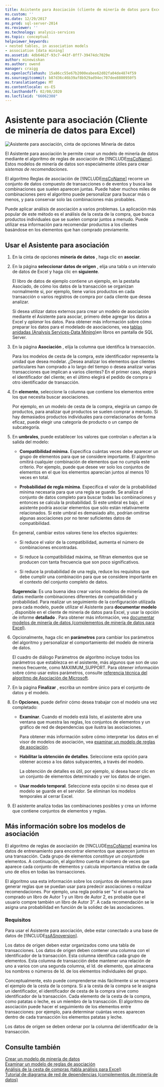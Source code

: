 ```yaml
---
title: Asistente para Asociación (cliente de minería de datos para Excel) | Microsoft Docs
ms.custom: ''
ms.date: 12/29/2017
ms.prod: sql-server-2014
ms.reviewer: ''
ms.technology: analysis-services
ms.topic: conceptual
helpviewer_keywords:
- nested tables, in association models
- association [data mining]
ms.assetid: 4db6462f-93c7-443f-8ff7-39474dc7029e
author: minewiskan
ms.author: owend
manager: craigg
ms.openlocfilehash: 15a86cc55e67b2000eabee62d02fa04de4874f59
ms.sourcegitcommit: b87d36c46b39af8b929ad94ec707dee8800950f5
ms.translationtype: MT
ms.contentlocale: es-ES
ms.lasthandoff: 02/08/2020
ms.locfileid: "66062308"
---
```

# <a name="associate-wizard-data-mining-client-for-excel"></a>Asistente para asociación (Cliente de minería de datos para Excel)
  ![Asistente para asociación, cinta de opciones Minería de datos](media/dmc-associate.gif "Asistente para asociación, cinta de opciones Minería de datos")  
  
 El Asistente para asociación le permite crear un modelo de minería de datos mediante el algoritmo de reglas de asociación de [!INCLUDE[msCoName](../includes/msconame-md.md)]. Estos modelos de minería de datos son especialmente útiles para crear *sistemas de recomendaciones*.  
  
 El algoritmo Reglas de asociación de [!INCLUDE[msCoName](../includes/msconame-md.md)] recorre un conjunto de datos compuesto de transacciones o de eventos y busca las combinaciones que suelen aparecen juntas. Puede haber muchos miles de combinaciones pero el algoritmo puede personalizar para buscar más o menos, y para conservar solo las combinaciones más probables.  
  
 Puede aplicar análisis de asociación a varios problemas. La aplicación más popular de este método es el análisis de la cesta de la compra, que busca productos individuales que se suelen comprar juntos a menudo. Puede utilizar esa información para recomendar productos a los clientes basándose en los elementos que han comprado previamente.  
  
## <a name="using-the-associate-wizard"></a>Usar el Asistente para asociación  
  
1.  En la cinta de opciones **minería de datos** , haga clic en **asociar**.  
  
2.  En la página **seleccionar datos de origen** , elija una tabla o un intervalo de datos de Excel y haga clic en **siguiente**.  
  
     El libro de datos de ejemplo contiene un ejemplo, en la pestaña Asociado, de cómo los datos de la transacción se organizan normalmente si, por ejemplo, tiene varios productos en cada transacción o varios registros de compra por cada cliente que desea analizar.  
  
     Si desea utilizar datos externos para crear un modelo de asociación mediante el Asistente para asociar, primero debe agregar los datos a Excel y *aplanar* los datos. Para obtener más información sobre cómo preparar los datos para el modelado de asociaciones, vea [tablas anidadas &#40;Analysis Services-Data Mining&#41;](data-mining/nested-tables-analysis-services-data-mining.md)en libros en pantalla de SQL Server.  
  
3.  En la página **Asociación** , elija la columna que identifica la transacción.  
  
     Para los modelos de cesta de la compra, este identificador representa la unidad que desea modelar. ¿Desea analizar los elementos que clientes particulares han comprado a lo largo del tiempo o desea analizar varias transacciones que implican a varios clientes? En el primer caso, elegirá el identificador del cliente; en el último elegirá el pedido de compra u otro identificador de transacción.  
  
4.  En **elemento**, seleccione la columna que contiene los elementos entre los que necesita buscar asociaciones.  
  
     Por ejemplo, en un modelo de cesta de la compra, elegiría un campo de productos, para analizar qué productos se suelen comprar a menudo. Si hay demasiados productos individuales para correlacionarlos de forma eficaz, puede elegir una categoría de producto o un campo de subcategoría.  
  
5.  En **umbrales**, puede establecer los valores que controlan o afectan a la salida del modelo:  
  
    -   **Compatibilidad mínima.** Especifica cuántas veces debe aparecer un grupo de elementos para que se considere importante. El algoritmo omitirá cualquier combinación de elementos que no cumpla este criterio. Por ejemplo, puede que desee ver solo los conjuntos de elementos en el que los elementos aparecían juntos al menos 10 veces en total.  
  
    -   **Probabilidad de regla mínima**. Especifica el valor de la probabilidad mínima necesaria para que una regla se guarde. Se analiza el conjunto de datos completo para buscar todas las combinaciones y entonces se calcula la probabilidad. Si este umbral es bajo, el asistente podría asociar elementos que sólo están relativamente relacionados. Si este umbral es demasiado alto, podrían omitirse algunas asociaciones por no tener suficientes datos de compatibilidad.  
  
     En general, cambiar estos valores tiene los efectos siguientes:  
  
    -   Si reduce el valor de la compatibilidad, aumenta el número de combinaciones encontradas.  
  
    -   Si reduce la compatibilidad máxima, se filtran elementos que se producen con tanta frecuencia que son poco significativos.  
  
    -   Si reduce la probabilidad de una regla, reduce los requisitos que debe cumplir una combinación para que se considere importante en el contexto del conjunto completo de datos.  
  
     **Sugerencia:** Es una buena idea crear varios modelos de minería de datos mediante combinaciones diferentes de compatibilidad y probabilidad. Para realizar un seguimiento de la configuración utilizada para cada modelo, puede utilizar el Asistente para **documentar modelo** , disponible en el cliente de minería de datos para Excel, y usar la opción de informe **detallado** . Para obtener más información, vea [documentar modelos de minería de datos &#40;complementos de minería de datos para Excel&#41;](documenting-mining-models-data-mining-add-ins-for-excel.md).  
  
6.  Opcionalmente, haga clic en **parámetros** para cambiar los parámetros del algoritmo y personalizar el comportamiento del modelo de minería de datos.  
  
     El cuadro de diálogo Parámetros de algoritmo incluye todos los parámetros que establezca en el asistente, más algunos que son de uso menos frecuente, como MAXIMUM_SUPPORT. Para obtener información sobre cómo usar estos parámetros, consulte [referencia técnica del algoritmo de Asociación de Microsoft](data-mining/microsoft-association-algorithm-technical-reference.md).  
  
7.  En la página **Finalizar** , escriba un nombre único para el conjunto de datos y el modelo.  
  
8.  En **Opciones**, puede definir cómo desea trabajar con el modelo una vez completado:  
  
    -   **Examinar**.  Cuando el modelo está listo, el asistente abre una ventana que muestra las reglas, los conjuntos de elementos y un gráfico de red de dependencias que ilustra las asociaciones.  
  
         Para obtener más información sobre cómo interpretar los datos en el visor de modelos de asociación, vea [examinar un modelo de reglas de asociación](browsing-an-association-rules-model.md).  
  
    -   **Habilitar la obtención de detalles**. Seleccione esta opción para obtener acceso a los datos subyacentes, a través del modelo.  
  
         La obtención de detalles es útil, por ejemplo, si desea hacer clic en un conjunto de elementos determinado y ver los datos de origen.  
  
    -   **Usar modelo temporal**. Seleccione esta opción si no desea que el modelo se guarde en el servidor. Se eliminan los modelos temporales al cerrar Excel.  
  
9. El asistente analiza todas las combinaciones posibles y crea un informe que contiene conjuntos de elementos y reglas.  
  
## <a name="more-about-association-models"></a>Más información sobre los modelos de asociación  
 El algoritmo de reglas de asociación de [!INCLUDE[msCoName](../includes/msconame-md.md)] examina los datos de entrenamiento para encontrar elementos que aparecen juntos en una transacción. Cada grupo de elementos *constituye un conjunto*de elementos. A continuación, el algoritmo cuenta el número de veces que aparece cada conjunto de elementos y calcula importancia relativa de cada uno de ellos en todas las transacciones.  
  
 El algoritmo usa esta información sobre los conjuntos de elementos para generar reglas que se puedan usar para predecir asociaciones o realizar recomendaciones. Por ejemplo, una regla podría ser "si el usuario ha comprado un libro de Autor 1 y un libro de Autor 2, es probable que el usuario compre también un libro de Autor 3". A cada recomendación se le asigna una probabilidad en función de la solidez de las asociaciones.  
  
### <a name="requirements"></a>Requisitos  
 Para usar el Asistente para asociación, debe estar conectado a una base de datos de [!INCLUDE[ssASnoversion](../includes/ssasnoversion-md.md)].  
  
 Los datos de origen deben estar organizados como una tabla de transacciones. Los datos de origen deben contener una columna con el identificador de la transacción. Esta columna identifica cada grupo de elementos. Esta columna de transacción debe mantener una relación de uno a varios con una segunda columna, el Id. de elemento, que almacena los nombres o números de Id. de los elementos individuales del grupo.  
  
 Conceptualmente, esto puede comprenderse más fácilmente si se recupera el ejemplo de la cesta de la compra. Si a la cesta de la compra se le asigna un identificador, el identificador de cesta de la compra sirve como identificador de la transacción. Cada elemento de la cesta de la compra, como patatas o leche, es un miembro de la transacción. El algoritmo de asociación puede hacer el seguimiento de los elementos entre transacciones: por ejemplo, para determinar cuántas veces aparecen dentro de cada transacción los elementos patatas y leche.  
  
 Los datos de origen se deben ordenar por la columna del identificador de la transacción.  
  
## <a name="see-also"></a>Consulte también  
 [Crear un modelo de minería de datos](creating-a-data-mining-model.md)   
 [Examinar un modelo de reglas de asociación](browsing-an-association-rules-model.md)   
 [Análisis de la cesta de compras &#40;tabla análisis para Excel&#41;](shopping-basket-analysis-table-analysistools-for-excel.md)   
 [Tutorial de diagrama de red de dependencias &#40;complementos de minería de datos&#41;](dependency-network-diagram-walkthrough-data-mining-add-ins.md)  
  
  
